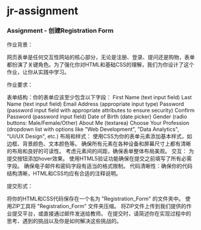 # jr-assignment


### Assignment - 创建Registration Form

作业背景：

网页表单是任何交互性网站的核心部分，无论是注册、登录、提问还是购物，表单都扮演了关键角色。为了强化你对HTML和基础CSS的理解，我们为你设计了这个作业，让你从实践中学习。

作业要求：

表单结构：你的表单应该至少包含以下字段：
First Name (text input field)
Last Name (text input field)
Email Address (appropriate input type)
Password (password input field with appropriate attributes to ensure security)
Confirm Password (password input field)
Date of Birth (date picker)
Gender (radio buttons: Male/Female/Other)
About Me (textarea)
Choose Your Profession (dropdown list with options like "Web Development", "Data Analytics", "UI/UX Design", etc.)
布局和样式：
使用CSS为你的表单元素添加基本样式，如边框、背景颜色、文本颜色等。
确保所有元素在各种设备和屏幕尺寸上都有清晰的布局和良好的可读性。
考虑元素间的间距，确保表单整体布局美观。
交互：
为提交按钮添加hover效果。
使用HTML5验证功能确保在提交之前填写了所有必需字段。
确保电子邮件和密码字段有适当的格式限制。
代码清晰性：确保你的代码结构清晰，HTML和CSS均应有合适的注释说明。


提交形式：

将你的HTML和CSS代码保存在一个名为 "Registration_Form" 的文件夹中。
使用ZIP工具将 "Registration_Form" 文件夹压缩。
将ZIP文件上传到我们提供的作业提交平台，或直接通过邮件发送给教师。
在提交时，请简述你在实现过程中的思考、遇到的挑战以及你是如何解决这些挑战的。
